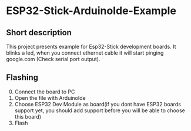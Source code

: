 <!-- Short description -->
# ESP32-Stick-ArduinoIde-Example
## Short description
This project presents example for Esp32-Stick development boards. It blinks a led, when you connect ethernet cable it will start pinging google.com (Check serial port output).

## Flashing 
0. Connect the board to PC
1. Open the file with ArduinoIde
2. Choose ESP32 Dev Module as board(if you dont have ESP32 boards support yet, you should add support before you will be able to choose this board)
3. Flash